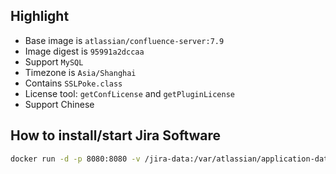 ## Highlight

- Base image is `atlassian/confluence-server:7.9`
- Image digest is `95991a2dccaa`
- Support `MySQL`
- Timezone is `Asia/Shanghai`
- Contains `SSLPoke.class`
- License tool: `getConfLicense` and `getPluginLicense`
- Support Chinese

## How to install/start Jira Software

```bash
docker run -d -p 8080:8080 -v /jira-data:/var/atlassian/application-data/jira -it bxwill/jira-software:8.12
```